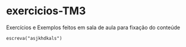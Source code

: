 # exercicios-TM3
Exercícios e Exemplos feitos em sala de aula para fixação do conteúde

```
escreva("asjkhdkals")

```
